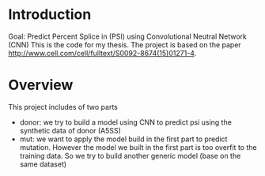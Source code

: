 # Introduction
Goal: Predict Percent Splice in (PSI) using Convolutional Neutral Network (CNN)
This is the code for my thesis. The project is based on the paper http://www.cell.com/cell/fulltext/S0092-8674(15)01271-4. 

# Overview
This project includes of two parts
- donor: we try to build a model using CNN to predict psi using the synthetic data of donor (A5SS)
- mut: we want to apply the model build in the first part to predict mutation. However the model we built in the first part
is too overfit to the training data. So we try to build another generic model (base on the same dataset)


